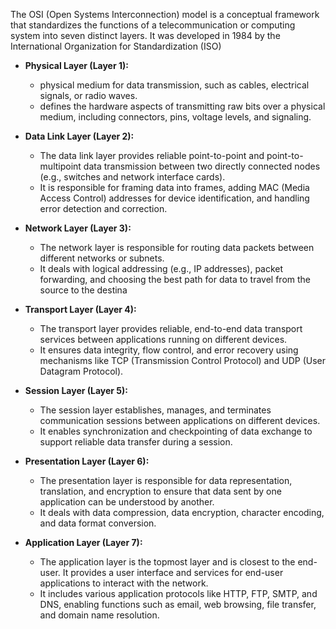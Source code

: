 The OSI (Open Systems Interconnection) model is a conceptual framework that standardizes the functions of a telecommunication or computing system into seven distinct layers. It was developed in 1984 by the International Organization for Standardization (ISO)

- **Physical Layer (Layer 1):**
    - physical medium for data transmission, such as cables, electrical signals, or radio waves.
    - defines the hardware aspects of transmitting raw bits over a physical medium, including connectors, pins, voltage levels, and signaling.
- **Data Link Layer (Layer 2):**
    - The data link layer provides reliable point-to-point and point-to-multipoint data transmission between two directly connected nodes (e.g., switches and network interface cards).
    - It is responsible for framing data into frames, adding MAC (Media Access Control) addresses for device identification, and handling error detection and correction.
- **Network Layer (Layer 3):**
    - The network layer is responsible for routing data packets between different networks or subnets.
    - It deals with logical addressing (e.g., IP addresses), packet forwarding, and choosing the best path for data to travel from the source to the destina
- **Transport Layer (Layer 4):**
    - The transport layer provides reliable, end-to-end data transport services between applications running on different devices.
    - It ensures data integrity, flow control, and error recovery using mechanisms like TCP (Transmission Control Protocol) and UDP (User Datagram Protocol).
- **Session Layer (Layer 5):**
    - The session layer establishes, manages, and terminates communication sessions between applications on different devices.
    - It enables synchronization and checkpointing of data exchange to support reliable data transfer during a session.
- **Presentation Layer (Layer 6):**
    
    - The presentation layer is responsible for data representation, translation, and encryption to ensure that data sent by one application can be understood by another.
    - It deals with data compression, data encryption, character encoding, and data format conversion.
- **Application Layer (Layer 7):**
    
    - The application layer is the topmost layer and is closest to the end-user. It provides a user interface and services for end-user applications to interact with the network.
    - It includes various application protocols like HTTP, FTP, SMTP, and DNS, enabling functions such as email, web browsing, file transfer, and domain name resolution.